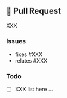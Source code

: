## 🍰 Pull Request
<!-- Describe the Pullrequest. Use Screenshots if possible. -->

XXX

### Issues
<!-- Which Issues does this fix, which are related? -->

- fixes #XXX
- relates #XXX

### Todo
<!-- In case some parts are still missing, list them here. -->

- [ ] XXX list here …
